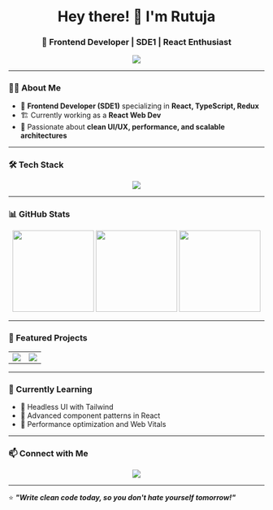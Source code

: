 <h1 align="center">Hey there! 👋 I'm Rutuja</h1>
<h3 align="center">🚀 Frontend Developer | SDE1 | React Enthusiast</h3>

<p align="center">
  <img src="https://readme-typing-svg.herokuapp.com?font=Fira+Code&size=20&pause=1000&color=36BCF7&center=true&width=500&lines=Building+modern+web+experiences;Passionate+about+UI%2FUX+and+performance;React+%7C+TypeScript+%7C+Redux+%7C+Tailwind" />
</p>

---

### 👨‍💻 About Me  
- 🎯 **Frontend Developer (SDE1)** specializing in **React, TypeScript, Redux**  
- 🏗️ Currently working as a **React Web Dev**  
- 🎨 Passionate about **clean UI/UX, performance, and scalable architectures**  

---

### 🛠 Tech Stack  
<p align="center">
  <img src="https://skillicons.dev/icons?i=react,typescript,redux,bootstrap,tailwind,html,css,git,github" />
</p>

---

### 📊 GitHub Stats  
<p align="center">
  <img src="https://github-readme-stats.vercel.app/api?username=Rutu-ja&show_icons=true" height="160px" />
      <img src="https://github-readme-stats.vercel.app/api/top-langs/?username=Rutu-ja&layout=compact" height="160px" />
  <img src="https://github-readme-streak-stats.herokuapp.com/?user=Rutu-ja" height="160px" />
</p>

---

### 📌 Featured Projects  
<table>
  <tr>
    <td align="center">
      <a href="https://github.com/Rutu-ja/react-custom-hook">
        <img src="https://github-readme-stats.vercel.app/api/pin/?username=Rutu-ja&repo=react-custom-hook" />
      </a>
    </td>
    <td align="center">
      <a href="https://github.com/Rutu-ja/tic-tac-toe">
        <img src="https://github-readme-stats.vercel.app/api/pin/?username=Rutu-ja&repo=tic-tac-toe" />
      </a>
    </td>
  </tr>
</table>

---

### 🚀 Currently Learning  
- 🔹 Headless UI with Tailwind  
- 🔹 Advanced component patterns in React  
- 🔹 Performance optimization and Web Vitals  

---

### 📫 Connect with Me  
<p align="center">
  <a href="https://www.linkedin.com/in/rutuja-pandule/">
    <img src="https://img.shields.io/badge/LinkedIn-%230077B5.svg?style=for-the-badge&logo=linkedin&logoColor=white" />
  </a>
</p>

---

⭐ **_"Write clean code today, so you don't hate yourself tomorrow!"_**  
